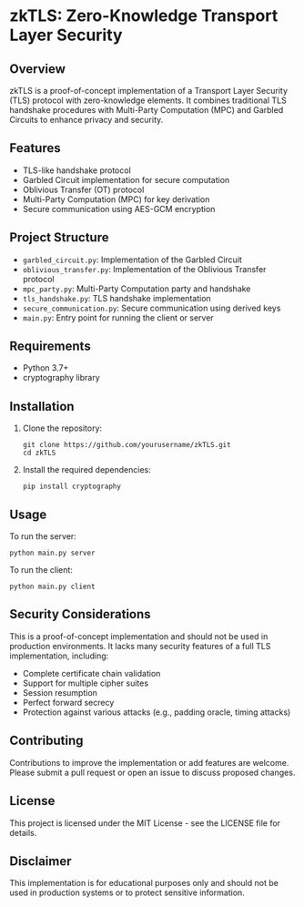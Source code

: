# zkTLS: Zero-Knowledge Transport Layer Security

## Overview

zkTLS is a proof-of-concept implementation of a Transport Layer Security (TLS) protocol with zero-knowledge elements. It combines traditional TLS handshake procedures with Multi-Party Computation (MPC) and Garbled Circuits to enhance privacy and security.

## Features

- TLS-like handshake protocol
- Garbled Circuit implementation for secure computation
- Oblivious Transfer (OT) protocol
- Multi-Party Computation (MPC) for key derivation
- Secure communication using AES-GCM encryption

## Project Structure

- `garbled_circuit.py`: Implementation of the Garbled Circuit
- `oblivious_transfer.py`: Implementation of the Oblivious Transfer protocol
- `mpc_party.py`: Multi-Party Computation party and handshake
- `tls_handshake.py`: TLS handshake implementation
- `secure_communication.py`: Secure communication using derived keys
- `main.py`: Entry point for running the client or server

## Requirements

- Python 3.7+
- cryptography library

## Installation

1. Clone the repository:
   ```
   git clone https://github.com/yourusername/zkTLS.git
   cd zkTLS
   ```

2. Install the required dependencies:
   ```
   pip install cryptography
   ```

## Usage

To run the server:

```
python main.py server
```

To run the client:

```
python main.py client
```


## Security Considerations

This is a proof-of-concept implementation and should not be used in production environments. It lacks many security features of a full TLS implementation, including:

- Complete certificate chain validation
- Support for multiple cipher suites
- Session resumption
- Perfect forward secrecy
- Protection against various attacks (e.g., padding oracle, timing attacks)

## Contributing

Contributions to improve the implementation or add features are welcome. Please submit a pull request or open an issue to discuss proposed changes.

## License

This project is licensed under the MIT License - see the LICENSE file for details.

## Disclaimer

This implementation is for educational purposes only and should not be used in production systems or to protect sensitive information.